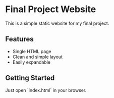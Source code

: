 # Final Project Website

This is a simple static website for my final project.

## Features

- Single HTML page
- Clean and simple layout
- Easily expandable

## Getting Started

Just open \`index.html\` in your browser.